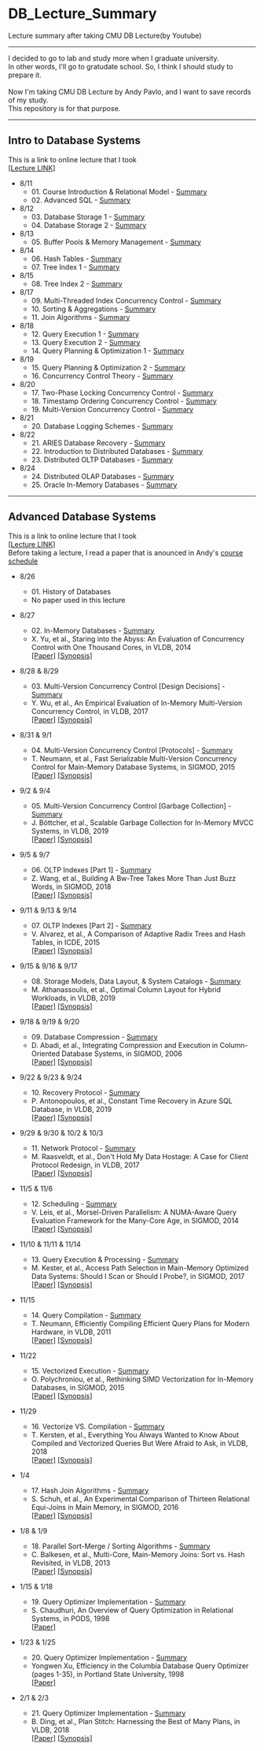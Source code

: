 # DB_Lecture_Summary
Lecture summary after taking CMU DB Lecture(by Youtube)

***
I decided to go to lab and study more when I graduate university.<br>
In other words, I'll go to gratudate school. So, I think I should study to prepare it.<br><br>
Now I'm taking CMU DB Lecture by Andy Pavlo, and I want to save records of my study.<br>
This repository is for that purpose.<br>
***
## Intro to Database Systems
This is a link to online lecture that I took<br>
[[Lecture LINK]](https://www.youtube.com/watch?v=oeYBdghaIjc&list=PLSE8ODhjZXjbohkNBWQs_otTrBTrjyohi)

- 8/11<br>
  - 01\. Course Introduction & Relational Model - [Summary](https://github.com/pch6828/DB_Lecture_Summary/blob/master/Intro%20to%20Database%20Systems/01-Course_Introduction_%26_Relational_Model.pdf)
  - 02\. Advanced SQL - [Summary](https://github.com/pch6828/DB_Lecture_Summary/blob/master/Intro%20to%20Database%20Systems/02-Advanced_SQL.pdf)
- 8/12<br>
  - 03\. Database Storage 1 - [Summary](https://github.com/pch6828/DB_Lecture_Summary/blob/master/Intro%20to%20Database%20Systems/03-Database_Storage_1.pdf)
  - 04\. Database Storage 2 - [Summary](https://github.com/pch6828/DB_Lecture_Summary/blob/master/Intro%20to%20Database%20Systems/04-Database_Storage_2.pdf)
- 8/13<br>
  - 05\. Buffer Pools & Memory Management - [Summary](https://github.com/pch6828/DB_Lecture_Summary/blob/master/Intro%20to%20Database%20Systems/05-Buffer_Pools_%26_Memory_Management.pdf)
- 8/14<br>
  - 06\. Hash Tables - [Summary](https://github.com/pch6828/DB_Lecture_Summary/blob/master/Intro%20to%20Database%20Systems/06-Hash_Tables.pdf)
  - 07\. Tree Index 1 - [Summary](https://github.com/pch6828/DB_Lecture_Summary/blob/master/Intro%20to%20Database%20Systems/07-Tree_Indexes_1.pdf)
- 8/15<br>
  - 08\. Tree Index 2 - [Summary](https://github.com/pch6828/DB_Lecture_Summary/blob/master/Intro%20to%20Database%20Systems/08-Tree_Indexes_2.pdf)
- 8/17<br>
  - 09\. Multi-Threaded Index Concurrency Control - [Summary](https://github.com/pch6828/DB_Lecture_Summary/blob/master/Intro%20to%20Database%20Systems/09-Multi_Threaded_Index_Concurrency_Control.pdf)
  - 10\. Sorting & Aggregations - [Summary](https://github.com/pch6828/DB_Lecture_Summary/blob/master/Intro%20to%20Database%20Systems/10-Sorting_%26_Aggregations.pdf)
  - 11\. Join Algorithms - [Summary](https://github.com/pch6828/DB_Lecture_Summary/blob/master/Intro%20to%20Database%20Systems/11-Join_Algorithms.pdf)
- 8/18<br>
  - 12\. Query Execution 1 - [Summary](https://github.com/pch6828/DB_Lecture_Summary/blob/master/Intro%20to%20Database%20Systems/12-Query_Execution_1.pdf)
  - 13\. Query Execution 2 - [Summary](https://github.com/pch6828/DB_Lecture_Summary/blob/master/Intro%20to%20Database%20Systems/13-Query_Execution_2.pdf)
  - 14\. Query Planning & Optimization 1 - [Summary](https://github.com/pch6828/DB_Lecture_Summary/blob/master/Intro%20to%20Database%20Systems/14-Query_Planning_%26_Optimization_1.pdf)
- 8/19<br>
  - 15\. Query Planning & Optimization 2 - [Summary](https://github.com/pch6828/DB_Lecture_Summary/blob/master/Intro%20to%20Database%20Systems/15-Query_Planning_%26_Optimization_2.pdf)
  - 16\. Concurrency Control Theory - [Summary](https://github.com/pch6828/DB_Lecture_Summary/blob/master/Intro%20to%20Database%20Systems/16-Concurrency_Control_Theory.pdf)
- 8/20<br>
  - 17\. Two-Phase Locking Concurrency Control - [Summary](https://github.com/pch6828/DB_Lecture_Summary/blob/master/Intro%20to%20Database%20Systems/17-TwoPhase_Locking_Concurrency_Control.pdf)
  - 18\. Timestamp Ordering Concurrency Control - [Summary](https://github.com/pch6828/DB_Lecture_Summary/blob/master/Intro%20to%20Database%20Systems/18-Timestamp_Ordering_Concurrency_Control.pdf)
  - 19\. Multi-Version Concurrency Control - [Summary](https://github.com/pch6828/DB_Lecture_Summary/blob/master/Intro%20to%20Database%20Systems/19-MultiVersion_Concurrency_Control.pdf)
- 8/21<br>
  - 20\. Database Logging Schemes - [Summary](https://github.com/pch6828/DB_Lecture_Summary/blob/master/Intro%20to%20Database%20Systems/20-Database_Logging_Schemes.pdf)
- 8/22<br>
  - 21\. ARIES Database Recovery - [Summary](https://github.com/pch6828/DB_Lecture_Summary/blob/master/Intro%20to%20Database%20Systems/21-ARIES_Database_Recovery.pdf)
  - 22\. Introduction to Distributed Databases - [Summary](https://github.com/pch6828/DB_Lecture_Summary/blob/master/Intro%20to%20Database%20Systems/22-Introduction_to_Distributed_Databases.pdf)
  - 23\. Distributed OLTP Databases - [Summary](https://github.com/pch6828/DB_Lecture_Summary/blob/master/Intro%20to%20Database%20Systems/23-Distributed_OLTP_Databases.pdf)
- 8/24<br>
  - 24\. Distributed OLAP Databases - [Summary](https://github.com/pch6828/DB_Lecture_Summary/blob/master/Intro%20to%20Database%20Systems/24-Distributed_OLAP_Databases.pdf)
  - 25\. Oracle In-Memory Databases - [Summary](https://github.com/pch6828/DB_Lecture_Summary/blob/master/Intro%20to%20Database%20Systems/25-Oracle_In_Memory_Databases.pdf)
***
## Advanced Database Systems
This is a link to online lecture that I took<br>
[[Lecture LINK]](https://www.youtube.com/watch?v=SdW5RKUboKc&list=PLSE8ODhjZXjasmrEd2_Yi1deeE360zv5O)<br>
Before taking a lecture, I read a paper that is anounced in Andy's [course schedule](https://15721.courses.cs.cmu.edu/spring2020/schedule.html)

- 8/26<br>
  - 01\. History of Databases
  - No paper used in this lecture
- 8/27<br>
  - 02\. In-Memory Databases - [Summary](https://github.com/pch6828/DB_Lecture_Summary/blob/master/Advanced%20Database%20Systems/02-In%20Memory%20Databases/02-InMemory_Databases.pdf)
  - X. Yu, et al., Staring into the Abyss: An Evaluation of Concurrency Control with One Thousand Cores, in VLDB, 2014
  <br>[[Paper]](https://dl.acm.org/doi/10.14778/2735508.2735511)  [[Synopsis]](https://github.com/pch6828/DB_Lecture_Summary/blob/master/Advanced%20Database%20Systems/02-In%20Memory%20Databases/02-Paper_Synopsis.pdf)
- 8/28 & 8/29<br>
  - 03\. Multi-Version Concurrency Control [Design Decisions] - [Summary](https://github.com/pch6828/DB_Lecture_Summary/blob/master/Advanced%20Database%20Systems/03-MVCC%20Design%20Decisions/03-MultiVersion_Concurrency_Control_Design_Decisions.pdf)
  - Y. Wu, et al., An Empirical Evaluation of In-Memory Multi-Version Concurrency Control, in VLDB, 2017
  <br>[[Paper]](https://dl.acm.org/doi/10.14778/3067421.3067427)  [[Synopsis]](https://github.com/pch6828/DB_Lecture_Summary/blob/master/Advanced%20Database%20Systems/03-MVCC%20Design%20Decisions/03-Paper_Synopsis.pdf)
- 8/31 & 9/1<br>
  - 04\. Multi-Version Concurrency Control [Protocols] - [Summary](https://github.com/pch6828/DB_Lecture_Summary/blob/master/Advanced%20Database%20Systems/04-MVCC%20Protocols/04-MultiVersion_Concurrency_Control_Protocols.pdf)
  - T. Neumann, et al., Fast Serializable Multi-Version Concurrency Control for Main-Memory Database Systems, in SIGMOD, 2015 
  <br>[[Paper]](https://dl.acm.org/doi/10.1145/2723372.2749436)  [[Synopsis]](https://github.com/pch6828/DB_Lecture_Summary/blob/master/Advanced%20Database%20Systems/04-MVCC%20Protocols/04-Paper_Synopsis.pdf)
- 9/2 & 9/4<br>
  - 05\. Multi-Version Concurrency Control [Garbage Collection] - [Summary](https://github.com/pch6828/DB_Lecture_Summary/blob/master/Advanced%20Database%20Systems/05-MVCC%20Garbage%20Collection/05-MultiVersion_Concurrency_Control_Garbage_Collection.pdf) 
  - J. Böttcher, et al., Scalable Garbage Collection for In-Memory MVCC Systems, in VLDB, 2019
  <br>[[Paper]](https://dl.acm.org/doi/10.14778/3364324.3364328)  [[Synopsis]](https://github.com/pch6828/DB_Lecture_Summary/blob/master/Advanced%20Database%20Systems/05-MVCC%20Garbage%20Collection/05-Paper_Synopsis.pdf)
- 9/5 & 9/7<br>
  - 06\. OLTP Indexes [Part 1] - [Summary](https://github.com/pch6828/DB_Lecture_Summary/blob/master/Advanced%20Database%20Systems/06-OLTP%20Database%201/06-OLTP_Databases_1.pdf)
  - Z. Wang, et al., Building A Bw-Tree Takes More Than Just Buzz Words, in SIGMOD, 2018 
  <br>[[Paper]](https://dl.acm.org/doi/10.1145/3183713.3196895)  [[Synopsis]](https://github.com/pch6828/DB_Lecture_Summary/blob/master/Advanced%20Database%20Systems/06-OLTP%20Database%201/06-Paper_Synopsis.pdf)
- 9/11 & 9/13 & 9/14<br>
  - 07\. OLTP Indexes [Part 2] - [Summary](https://github.com/pch6828/DB_Lecture_Summary/blob/master/Advanced%20Database%20Systems/07-OLTP%20Database%202/07-OLTP_Databases_2.pdf)
  - V. Alvarez, et al., A Comparison of Adaptive Radix Trees and Hash Tables, in ICDE, 2015 
  <br>[[Paper]](https://ieeexplore.ieee.org/document/7113370/footnotes#footnotes)  [[Synopsis]](https://github.com/pch6828/DB_Lecture_Summary/blob/master/Advanced%20Database%20Systems/07-OLTP%20Database%202/07-Paper_Synopsis.pdf)
- 9/15 & 9/16 & 9/17<br>
  - 08\. Storage Models, Data Layout, & System Catalogs - [Summary](https://github.com/pch6828/DB_Lecture_Summary/blob/master/Advanced%20Database%20Systems/08-Storage%20Models%2C%20Data%20Layout%2C%20%26%20System%20Catalogs/08-Database_Storage_Models_%26_Layout.pdf)
  - M. Athanassoulis, et al., Optimal Column Layout for Hybrid Workloads, in VLDB, 2019
  <br>[[Paper]](https://dl.acm.org/doi/10.14778/3358701.3358707)  [[Synopsis]](https://github.com/pch6828/DB_Lecture_Summary/blob/master/Advanced%20Database%20Systems/08-Storage%20Models%2C%20Data%20Layout%2C%20%26%20System%20Catalogs/08-Paper_Synopsis.pdf)
- 9/18 & 9/19 & 9/20<br>
  - 09\. Database Compression - [Summary](https://github.com/pch6828/DB_Lecture_Summary/blob/master/Advanced%20Database%20Systems/09-Database%20Compression/09-Database_Compression.pdf)
  - D. Abadi, et al., Integrating Compression and Execution in Column-Oriented Database Systems, in SIGMOD, 2006
  <br>[[Paper]](https://dl.acm.org/doi/10.1145/1142473.1142548)  [[Synopsis]](https://github.com/pch6828/DB_Lecture_Summary/blob/master/Advanced%20Database%20Systems/09-Database%20Compression/09-Paper_Synopsis.pdf)
- 9/22 & 9/23 & 9/24<br>
  - 10\. Recovery Protocol - [Summary](https://github.com/pch6828/DB_Lecture_Summary/blob/master/Advanced%20Database%20Systems/10-Recovery%20Protocols/10-Recovery_Protocol.pdf)
  - P. Antonopoulos, et al., Constant Time Recovery in Azure SQL Database, in VLDB, 2019
  <br>[[Paper]](https://dl.acm.org/doi/10.14778/3352063.3352131)  [[Synopsis]](https://github.com/pch6828/DB_Lecture_Summary/blob/master/Advanced%20Database%20Systems/10-Recovery%20Protocols/10-Recovery_Protocol.pdf)
- 9/29 & 9/30 & 10/2 & 10/3<br>
  - 11\. Network Protocol - [Summary](https://github.com/pch6828/DB_Lecture_Summary/blob/master/Advanced%20Database%20Systems/11-Network%20Protocols/11-Networking.pdf)
  - M. Raasveldt, et al., Don't Hold My Data Hostage: A Case for Client Protocol Redesign, in VLDB, 2017
  <br>[[Paper]](https://dl.acm.org/doi/10.14778/3115404.3115408)  [[Synopsis]](https://github.com/pch6828/DB_Lecture_Summary/blob/master/Advanced%20Database%20Systems/11-Network%20Protocols/11-Paper_Synopsis.pdf)
- 11/5 & 11/6
  - 12\. Scheduling - [Summary](https://github.com/pch6828/DB_Lecture_Summary/blob/master/Advanced%20Database%20Systems/12-Scheduling/12-Scheduling.pdf)
  - V. Leis, et al., Morsel-Driven Parallelism: A NUMA-Aware Query Evaluation Framework for the Many-Core Age, in SIGMOD, 2014
  <br>[[Paper]](https://dl.acm.org/doi/10.1145/2588555.2610507)  [[Synopsis]](https://github.com/pch6828/DB_Lecture_Summary/blob/master/Advanced%20Database%20Systems/12-Scheduling/12-Paper_Synopsis.pdf)
- 11/10 & 11/11 & 11/14
  - 13\. Query Execution & Processing - [Summary](https://github.com/pch6828/DB_Lecture_Summary/blob/master/Advanced%20Database%20Systems/13-Query%20Execution/13-Query_Processing.pdf)
  - M. Kester, et al., Access Path Selection in Main-Memory Optimized Data Systems: Should I Scan or Should I Probe?, in SIGMOD, 2017
  <br>[[Paper]](https://stratos.seas.harvard.edu/publications/access-path-selection-main-memory-optimized-data-systems-should-i-scan-or)  [[Synopsis]](https://github.com/pch6828/DB_Lecture_Summary/blob/master/Advanced%20Database%20Systems/13-Query%20Execution/13-Paper_Synopsis.pdf)
- 11/15
  - 14\. Query Compilation - [Summary](https://github.com/pch6828/DB_Lecture_Summary/blob/master/Advanced%20Database%20Systems/14-Query%20Compilation/14-Query_Compilation.pdf)
  - T. Neumann, Efficiently Compiling Efficient Query Plans for Modern Hardware, in VLDB, 2011
  <br>[[Paper]](https://dl.acm.org/doi/10.14778/2002938.2002940)  [[Synopsis]](https://github.com/pch6828/DB_Lecture_Summary/blob/master/Advanced%20Database%20Systems/14-Query%20Compilation/14-Paper_Synopsis.pdf)
- 11/22
  - 15\. Vectorized Execution - [Summary](https://github.com/pch6828/DB_Lecture_Summary/blob/master/Advanced%20Database%20Systems/15-Vectorized%20Execution/15-Vectorized_Execution.pdf)
  - O. Polychroniou, et al., Rethinking SIMD Vectorization for In-Memory Databases, in SIGMOD, 2015 
  <br>[[Paper]](https://dl.acm.org/doi/10.1145/2723372.2747645)  [[Synopsis]](https://github.com/pch6828/DB_Lecture_Summary/blob/master/Advanced%20Database%20Systems/15-Vectorized%20Execution/15-Paper_Synopsis.pdf)

- 11/29
  - 16\. Vectorize VS. Compilation - [Summary](https://github.com/pch6828/DB_Lecture_Summary/blob/master/Advanced%20Database%20Systems/16-Vectorize%20VS.%20Compilation/16-Vectorize_VS_Compilation.pdf)
  - T. Kersten, et al., Everything You Always Wanted to Know About Compiled and Vectorized Queries But Were Afraid to Ask, in VLDB, 2018
  <br>[[Paper]](https://dl.acm.org/doi/abs/10.14778/3275366.3284966)  [[Synopsis]](https://github.com/pch6828/DB_Lecture_Summary/blob/master/Advanced%20Database%20Systems/16-Vectorize%20VS.%20Compilation/16-Paper_Synopsis.pdf)
- 1/4
  - 17\. Hash Join Algorithms - [Summary](https://github.com/pch6828/DB_Lecture_Summary/blob/master/Advanced%20Database%20Systems/17-Hash%20Join%20Algorithms/17-Hash_Join.pdf)
  - S. Schuh, et al., An Experimental Comparison of Thirteen Relational Equi-Joins in Main Memory, in SIGMOD, 2016 
  <br>[[Paper]](https://dl.acm.org/doi/10.1145/2882903.2882917)  [[Synopsis]](https://github.com/pch6828/DB_Lecture_Summary/blob/master/Advanced%20Database%20Systems/17-Hash%20Join%20Algorithms/17-Paper_Synopsis.pdf)
- 1/8 & 1/9
  - 18\. Parallel Sort-Merge / Sorting Algorithms - [Summary](https://github.com/pch6828/DB_Lecture_Summary/blob/master/Advanced%20Database%20Systems/18-Sort-Merge%20Join%20Algorithms/18-Sorting_Algorithm.pdf)
  - C. Balkesen, et al., Multi-Core, Main-Memory Joins: Sort vs. Hash Revisited, in VLDB, 2013
  <br>[[Paper]](https://dl.acm.org/doi/10.14778/2732219.2732227)  [[Synopsis]](https://github.com/pch6828/DB_Lecture_Summary/blob/master/Advanced%20Database%20Systems/18-Sort-Merge%20Join%20Algorithms/18-Paper_Synopsis.pdf)
- 1/15 & 1/18
  - 19\. Query Optimizer Implementation - [Summary](https://github.com/pch6828/DB_Lecture_Summary/blob/master/Advanced%20Database%20Systems/19-Query%20Optimizer%20Overview/19-Query_Optimizer_Overview.pdf)
  - S. Chaudhuri, An Overview of Query Optimization in Relational Systems, in PODS, 1998 
  <br>[[Paper]](https://dl.acm.org/doi/10.1145/275487.275492)
- 1/23 & 1/25
  - 20\. Query Optimizer Implementation - [Summary](https://github.com/pch6828/DB_Lecture_Summary/blob/master/Advanced%20Database%20Systems/20-Query%20Optimizer%20Implementation/20-Query_Optimizer_Implementation.pdf)
  - Yongwen Xu, Efficiency in the Columbia Database Query Optimizer (pages 1-35), in Portland State University, 1998
  <br>[[Paper]](https://15721.courses.cs.cmu.edu/spring2019/papers/22-optimizer1/xu-columbia-thesis1998.pdf)
- 2/1 & 2/3
  - 21\. Query Optimizer Implementation - [Summary](https://github.com/pch6828/DB_Lecture_Summary/blob/master/Advanced%20Database%20Systems/21-Query%20Optimizer%20Implementation%202/21-Query_Optimizer_Implementation.pdf)
  - B. Ding, et al., Plan Stitch: Harnessing the Best of Many Plans, in VLDB, 2018
  <br>[[Paper]](https://dl.acm.org/doi/10.14778/3231751.3231761)  [[Synopsis]](https://github.com/pch6828/DB_Lecture_Summary/blob/master/Advanced%20Database%20Systems/21-Query%20Optimizer%20Implementation%202/21-Paper_Synopsis.pdf)
